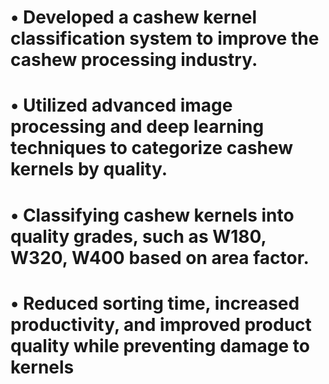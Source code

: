 # • Developed a cashew kernel classification system to improve the cashew processing industry.
# • Utilized advanced image processing and deep learning techniques to categorize cashew kernels by quality.
# • Classifying cashew kernels into quality grades, such as W180, W320, W400 based on area factor.
# • Reduced sorting time, increased productivity, and improved product quality while preventing damage to kernels
